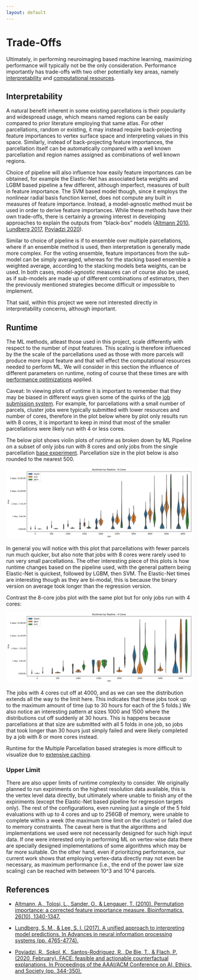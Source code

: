 ```yaml
---
layout: default
---
```


# Trade-Offs

Ultimately, in performing neuroimaging based machine learning, maximizing performance will typically not be the only consideration.
Performance importantly has trade-offs with two other potentially key areas, namely [interpretability](./trade_offs#interpretability) and [computational resources](./trade_offs#runtime).

## Interpretability

A natural benefit inherent in some existing parcellations is their popularity and widespread usage, which means named regions can be easily compared to prior literature employing that same atlas. For other parcellations, random or existing, it may instead require back-projecting feature importances
to vertex surface space and interpreting values in this space. Similarly, instead of back-projecting feature importances,
the parcellation itself can be automatically compared with a well known parcellation and
region names assigned as combinations of well known regions.

Choice of pipeline will also influence how easily feature importances can be obtained,
for example the Elastic-Net has associated beta weights and LGBM based pipeline a few different, although imperfect, measures of built in feature importance.
The SVM based model though, since it employs the nonlinear radial basis function kernel, does not compute any built in measures of feature importance.
Instead, a model-agnostic method must be used in order to derive feature importances. While these methods have their own trade-offs, there is certainly a growing interest in developing approaches to explain the outputs from “black-box” models ([Altmann 2010](https://academic.oup.com/bioinformatics/article/26/10/1340/193348), [Lundberg 2017](https://arxiv.org/abs/1705.07874), [Poyiadzi 2020](https://research-information.bris.ac.uk/ws/portalfiles/portal/221094080/aies2020cr.pdf)).

Similar to choice of pipeline is if to ensemble over multiple parcellations, where if an ensemble method is used, then interpretation is generally made more complex.
For the voting ensemble, feature importances from the sub-model can be simply averaged, whereas for the stacking based ensemble a weighted average,
according to the stacking models beta weights, can be used.
In both cases, model-agnostic measures can of course also be used, as if sub-models are made up of different combinations of estimators,
then the previously mentioned strategies become difficult or impossible to implement.

That said, within this project we were not interested directly in interpretability concerns, although important. 

## Runtime

The ML methods, atleast those used in this project, scale differently with respect to the number of input features.
This scaling is therefore influenced by the the scale of the parcellations used as those with more parcels
will produce more input feature and that will effect the computational resources needed to perform ML.
We will consider in this section the influence of different parameters on runtime,
noting of course that these times are with [performance optimizations](./optimizations.html) applied.

Caveat: In viewing plots of runtime it is important to remember that they may be biased in different ways given some of the quirks of the
[job submission system](./optimizations#flexible-submission-system). For example, for parcellations with a small number of parcels, cluster
jobs were typically submitted with lower resources and number of cores, therefore in the plot below where by plot only results run with 8 cores, it is important
to keep in mind that most of the smaller parcellations were likely run with 4 or less cores.

The below plot shows violin plots of runtime as broken down by ML Pipeline on a subset of only jobs run with 8 cores
and only jobs from the single parcellation [base experiment](./index#bas-experiment-setup). Parcellation size in the plot
below is also rounded to the nearest 500.

![times](https://raw.githubusercontent.com/sahahn/parc_scaling/master/analyze/Figures/runtimes_by_model_8.png)

In general you will notice with this plot that parcellations with fewer parcels run much quicker, but also note that jobs with 8 cores were rarely used to run very small parcellations. The other interesting piece of this plots is how runtime changes based on the pipeline used, with the general pattern being Elastic-Net is quickest, followed by LGBM, then SVM. The Elastic-Net times are interesting though as they are bi-modal, this is because the binary version on average took longer than the regression version.

Contrast the 8-core jobs plot with the same plot but for only jobs run with 4 cores:

![times](https://raw.githubusercontent.com/sahahn/parc_scaling/master/analyze/Figures/runtimes_by_model_4.png)

The jobs with 4 cores cut off at 4000, and as we can see the distribution extends all the way to the limit here. This indicates that these jobs took up to the maximum amount of time (up to 30 hours for each of the 5 folds.) We also notice an interesting pattern at sizes 1000 and 1500 where the distributions cut off suddenly at 30 hours. This is happens because parcellations at that size are submitted with all 5 folds in one job, so jobs that took longer than 30 hours just simply failed and were likely completed by a job with 8 or more cores instead.

Runtime for the Multiple Parcellation based strategies is more difficult to visualize due to [extensive caching](./optimizations#multiple-parcellation-strategy-caching).

### Upper Limit

There are also upper limits of runtime complexity to consider. We originally planned to run expiriments on the highest resolution data available, this is the vertex level data directly, but ultimately where unable to finish any of the expiriments (except the Elastic-Net based pipeline for regression targets only). The rest of the configurations, even running just a single of the 5 fold evaluations with up to 4 cores and up to 256GB of memory, were unable to complete within a week (the maximum time limit on the cluster) or failed due to memory constraints. 
The caveat here is that the algorithms and implementations we used were not necessarily designed for such high input data. If one were interested only in performing ML on vertex-wise data there are specially designed implementations of some algorithms which may be far more suitable. On the other hand, even if prioritizing performance, our current work shows that employing vertex-data directly may not even be necessary, as maximum performance (i.e., the end of the power law size scaling) can be reached with between 10^3 and 10^4 parcels. 

## References

- [Altmann, A., Toloşi, L., Sander, O., & Lengauer, T. (2010). Permutation importance: a corrected feature importance measure. Bioinformatics, 26(10), 1340-1347.](https://academic.oup.com/bioinformatics/article/26/10/1340/193348)

- [Lundberg, S. M., & Lee, S. I. (2017). A unified approach to interpreting model predictions. In Advances in neural information processing systems (pp. 4765-4774).](https://arxiv.org/abs/1705.07874)

- [Poyiadzi, R., Sokol, K., Santos-Rodriguez, R., De Bie, T., & Flach, P. (2020, February). FACE: feasible and actionable counterfactual explanations. In Proceedings of the AAAI/ACM Conference on AI, Ethics, and Society (pp. 344-350).](https://research-information.bris.ac.uk/ws/portalfiles/portal/221094080/aies2020cr.pdf)
